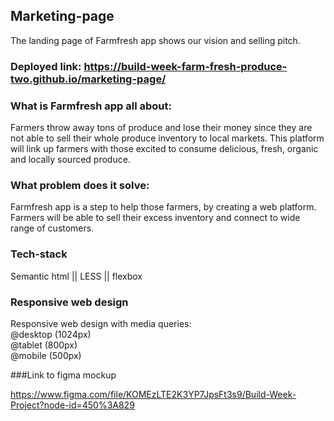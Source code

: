 ## Marketing-page 
The landing page of Farmfresh app shows our vision and selling pitch.

### Deployed link: https://build-week-farm-fresh-produce-two.github.io/marketing-page/ 

### What is Farmfresh app all about:

Farmers throw away tons of produce and lose their money since they are not able to sell their whole produce inventory to local markets. This platform will link up farmers with those excited to consume delicious, fresh, organic and locally sourced produce. 

### What problem does it solve:
Farmfresh app is a step to help those farmers, by creating a web platform. Farmers will be able to sell their excess inventory and connect to wide range of customers. 


### Tech-stack 

Semantic html || LESS || flexbox

### Responsive web design

Responsive web design with media queries: <br />
 @desktop (1024px) <br />
 @tablet (800px) <br />
 @mobile (500px)<br />

###Link to figma mockup 

https://www.figma.com/file/KOMEzLTE2K3YP7JpsFt3s9/Build-Week-Project?node-id=450%3A829 <br /><br />
